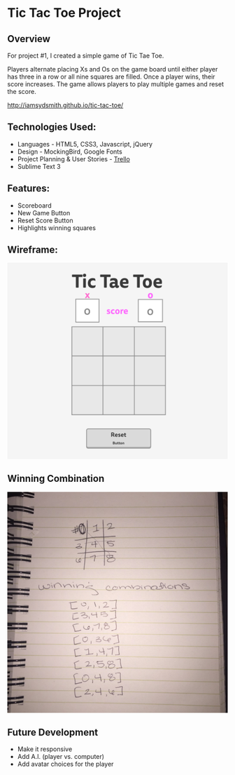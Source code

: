 <h1>Tic Tac Toe Project</h1>
<h2>Overview</h2>

For project #1, I created a simple game of Tic Tae Toe.

Players alternate placing Xs and Os on the game board until either player has three in a row or all nine squares are filled. Once a player wins, their score increases. The game allows players to play multiple games and reset the score.

http://iamsydsmith.github.io/tic-tac-toe/

<h2>Technologies Used:</h2>

<ul>
  <li>Languages - HTML5, CSS3, Javascript, jQuery</li>
  <li>Design - MockingBird, Google Fonts</li>
  <li>Project Planning & User Stories - <a href="https://trello.com/b/DAYM9Byr/wdi-project-1-tictaetoe" target="_blank">Trello</a></li>
  <li>Sublime Text 3</li>
</ul>

<h2>Features:</h2>
<ul>
  <li>Scoreboard</li>
  <li>New Game Button</li>
  <li>Reset Score Button</li>
  <li>Highlights winning squares</li>
</ul>

<h2>Wireframe:</h2>

<img src="https://github.com/iamsydsmith/tic-tac-toe/blob/gh-pages/img/Tic_Tae_Toe_-_wireframe.png">

<h2>Winning Combination</h2>

<img src="https://github.com/iamsydsmith/tic-tac-toe/blob/gh-pages/img/photo.jpg">

<h2>Future Development</h2>

<ul>
  <li>Make it responsive</li>
  <li>Add A.I. (player vs. computer)</li>
  <li>Add avatar choices for the player</li>
</ul>

